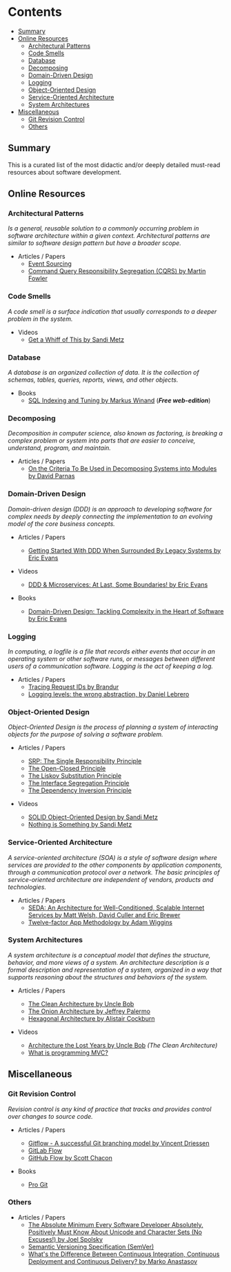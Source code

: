 # Contents
  - [Summary](#summary)
  - [Online Resources](#online-resources)
    - [Architectural Patterns](#architectural-patterns)
    - [Code Smells](#code-smells)
    - [Database](#database)
    - [Decomposing](#decomposing)
    - [Domain-Driven Design](#domain-driven-design)
    - [Logging](#logging)
    - [Object-Oriented Design](#object-oriented-design)
    - [Service-Oriented Architecture](#service-oriented-architecture)
    - [System Architectures](#system-architectures)
  - [Miscellaneous](#miscellaneous)
    - [Git Revision Control](#git-revision-control)
    - [Others](#others)

## Summary

This is a curated list of the most didactic and/or deeply detailed must-read resources about software development.

## Online Resources

  ### Architectural Patterns

  _Is a general, reusable solution to a commonly occurring problem in software
  architecture within a given context. Architectural patterns are similar to software
  design pattern but have a broader scope._

  - Articles / Papers
    - [Event Sourcing](https://docs.microsoft.com/en-us/azure/architecture/patterns/event-sourcing)
    - [Command Query Responsibility Segregation (CQRS) by Martin Fowler](https://martinfowler.com/bliki/CQRS.html)

  ### Code Smells

  _A code smell is a surface indication that usually corresponds to a deeper problem in the system._

  - Videos
    - [Get a Whiff of This by Sandi Metz](https://www.youtube.com/watch?v=PJjHfa5yxlU)

  ### Database

  _A database is an organized collection of data. It is the collection of schemas, tables,
  queries, reports, views, and other objects._

  - Books
    - [SQL Indexing and Tuning by Markus Winand](
    http://use-the-index-luke.com/) (**_Free web-edition_**)

  ### Decomposing

  _Decomposition in computer science, also known as factoring, is breaking a
  complex problem or system into parts that are easier to conceive, understand,
  program, and maintain._

  - Articles / Papers
    - [On the Criteria To Be Used in Decomposing Systems into Modules by David Parnas](
    https://www.cs.umd.edu/class/spring2003/cmsc838p/Design/criteria.pdf)

  ### Domain-Driven Design

  _Domain-driven design (DDD) is an approach to developing software for
  complex needs by deeply connecting the implementation to an evolving model
  of the core business concepts._

  - Articles / Papers
    - [Getting Started With DDD When Surrounded By Legacy Systems by Eric Evans](
    http://domainlanguage.com/wp-content/uploads/2016/04/GettingStartedWithDDDWhenSurroundedByLegacySystemsV1.pdf)

  - Videos
    - [DDD & Microservices: At Last, Some Boundaries! by Eric Evans](
    https://www.youtube.com/watch?v=yPvef9R3k-M)

  - Books
    - [Domain-Driven Design: Tackling Complexity in the Heart of Software by Eric Evans](
    https://www.amazon.com/Domain-Driven-Design-Tackling-Complexity-Software/dp/0321125215)

  ### Logging

  _In computing, a logfile is a file that records either events that occur in an operating system
  or other software runs, or messages between different users of a communication software.
  Logging is the act of keeping a log._

  - Articles / Papers
    - [Tracing Request IDs by Brandur](https://brandur.org/request-ids)
    - [Logging levels: the wrong abstraction, by Daniel Lebrero](https://labs.ig.com/logging-level-wrong-abstraction)

  ### Object-Oriented Design

  _Object-Oriented Design is the process of planning a system of interacting
  objects for the purpose of solving a software problem._

  - Articles / Papers
    - [SRP: The Single Responsibility Principle](
    https://drive.google.com/file/d/0ByOwmqah_nuGNHEtcU5OekdDMkk/view)
    - [The Open-Closed Principle](
    https://drive.google.com/file/d/0BwhCYaYDn8EgN2M5MTkwM2EtNWFkZC00ZTI3LWFjZTUtNTFhZGZiYmUzODc1/view)
    - [The Liskov Substitution Principle](
    https://drive.google.com/file/d/0BwhCYaYDn8EgNzAzZjA5ZmItNjU3NS00MzQ5LTkwYjMtMDJhNDU5ZTM0MTlh/view)
    - [The Interface Segregation Principle](
    https://drive.google.com/file/d/0BwhCYaYDn8EgOTViYjJhYzMtMzYxMC00MzFjLWJjMzYtOGJiMDc5N2JkYmJi/view)
    - [The Dependency Inversion Principle](
    https://drive.google.com/file/d/0BwhCYaYDn8EgMjdlMWIzNGUtZTQ0NC00ZjQ5LTkwYzQtZjRhMDRlNTQ3ZGMz/view)

  - Videos
    - [SOLID Object-Oriented Design by Sandi Metz](https://www.youtube.com/watch?v=v-2yFMzxqwU)
    - [Nothing is Something by Sandi Metz](https://www.youtube.com/watch?v=9lv2lBq6x4A)

  ### Service-Oriented Architecture

  _A service-oriented architecture (SOA) is a style of software design where services are provided
  to the other components by application components, through a communication protocol over a network.
  The basic principles of service-oriented architecture are independent of vendors, products and technologies._

  - Articles / Papers
    - [SEDA: An Architecture for Well-Conditioned, Scalable Internet Services by Matt Welsh, David Culler and Eric Brewer](
    http://www.sosp.org/2001/papers/welsh.pdf)
    - [Twelve-factor App Methodology by Adam Wiggins](https://12factor.net/)

  ### System Architectures

  _A system architecture is a conceptual model that defines the structure,
  behavior, and more views of a system. An architecture description is a formal
  description and representation of a system, organized in a way that supports
  reasoning about the structures and behaviors of the system._

  - Articles / Papers
    - [The Clean Architecture by Uncle Bob](
      https://8thlight.com/blog/uncle-bob/2012/08/13/the-clean-architecture.html)
    - [The Onion Architecture by Jeffrey Palermo](http://jeffreypalermo.com/blog/the-onion-architecture-part-1/)
    - [Hexagonal Architecture by Alistair Cockburn](http://alistair.cockburn.us/Hexagonal+architecture)

  - Videos
    - [Architecture the Lost Years by Uncle Bob](https://www.youtube.com/watch?v=WpkDN78P884) _(The Clean Architecture)_
    - [What is programming MVC?](https://www.youtube.com/watch?v=1IsL6g2ixak)


## Miscellaneous

  ### Git Revision Control

  _Revision control is any kind of practice that tracks and provides control over changes to source code._

  - Articles / Papers
    - [Gitflow - A successful Git branching model by Vincent Driessen](http://nvie.com/posts/a-successful-git-branching-model/)
    - [GitLab Flow](https://docs.gitlab.com/ee/workflow/gitlab_flow.html)
    - [GitHub Flow by Scott Chacon](http://scottchacon.com/2011/08/31/github-flow.html)

  - Books
    - [Pro Git](https://git-scm.com/book/en/v2)

  ### Others

  - Articles / Papers
    - [The Absolute Minimum Every Software Developer Absolutely, Positively Must Know About Unicode and Character Sets (No Excuses!) by Joel Spolsky](
      https://www.joelonsoftware.com/2003/10/08/the-absolute-minimum-every-software-developer-absolutely-positively-must-know-about-unicode-and-character-sets-no-excuses/)
    - [Semantic Versioning Specification (SemVer)](http://semver.org/)
    - [What's the Difference Between Continuous Integration, Continuous Deployment and Continuous Delivery? by Marko Anastasov](
    https://semaphoreci.com/blog/2017/07/27/what-is-the-difference-between-continuous-integration-continuous-deployment-and-continuous-delivery.html)
